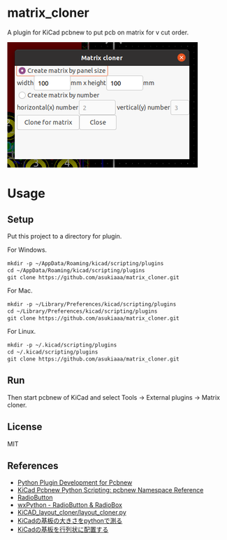 # matrix_cloner

A plugin for KiCad pcbnew to put pcb on matrix for v cut order.

![matrix_cloner](./docs/menu.png)

# Usage

## Setup

Put this project to a directory for plugin.

For Windows.
```
mkdir -p ~/AppData/Roaming/kicad/scripting/plugins
cd ~/AppData/Roaming/kicad/scripting/plugins
git clone https://github.com/asukiaaa/matrix_cloner.git
```

For Mac.
```
mkdir -p ~/Library/Preferences/kicad/scripting/plugins
cd ~/Library/Preferences/kicad/scripting/plugins
git clone https://github.com/asukiaaa/matrix_cloner.git
```


For Linux.
```
mkdir -p ~/.kicad/scripting/plugins
cd ~/.kicad/scripting/plugins
git clone https://github.com/asukiaaa/matrix_cloner.git
```

## Run

Then start pcbnew of KiCad and select Tools -> External plugins -> Matrix cloner.

## License

MIT

## References

- [Python Plugin Development for Pcbnew](https://kicad.readthedocs.io/en/latest/Documentation/development/pcbnew-plugins/)
- [KiCad Pcbnew Python Scripting: pcbnew Namespace Reference](https://docs.kicad.org/doxygen-python/namespacepcbnew.html)
- [RadioButton](https://www.python-izm.com/gui/wxpython/wxpython_radiobutton/)
- [wxPython - RadioButton & RadioBox](https://www.tutorialspoint.com/wxpython/wx_radiobutton_radiobox.htm)
- [KiCAD_layout_cloner/layout_cloner.py](https://github.com/tlantela/KiCAD_layout_cloner/blob/master/layout_cloner.py)
- [KiCadの基板の大きさをpythonで測る](https://asukiaaa.blogspot.com/2021/02/kicadpython.html)
- [KiCadの基板を行列状に配置する](https://asukiaaa.blogspot.com/2021/03/clone-items-on-kicad-pcb.html)
